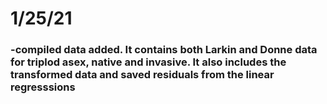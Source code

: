 # 1/25/21 


### -compiled data added. It contains both Larkin and Donne data for triplod asex, native and invasive. It also includes the transformed data and saved residuals from the linear regresssions 
